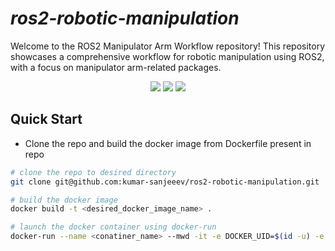 # *ros2-robotic-manipulation*
Welcome to the ROS2 Manipulator Arm Workflow repository! This repository showcases a comprehensive workflow for robotic manipulation using ROS2, with a focus on manipulator arm-related packages.

<p align="center">
  <img src="https://img.shields.io/badge/ROS 2-humble-blueviolet"/>
  <img src="https://img.shields.io/badge/PyTorch-2.0-red"/>
  <img src="https://img.shields.io/badge/TensorFlow-2.11-orange"/>
</p>

## Quick Start
- Clone the repo and build the docker image from Dockerfile present in repo
```bash
# clone the repo to desired directory
git clone git@github.com:kumar-sanjeeev/ros2-robotic-manipulation.git

# build the docker image 
docker build -t <desired_docker_image_name> . 

# launch the docker container using docker-run 
docker-run --name <conatiner_name> --mwd -it -e DOCKER_UID=$(id -u) -e DOCKER_GID=$(id -g) -e DOCKER_USER=$(id -un) --no-gpu --no-rm <desired_docker_image_name>:latest
```